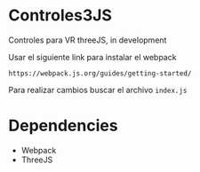# Controles3JS
Controles para VR threeJS, in development 

Usar el siguiente link para instalar el webpack
 ```
 https://webpack.js.org/guides/getting-started/ 
 ```
 
 Para realizar cambios buscar el archivo  `index.js` 
 
 # Dependencies
 
  - Webpack
  - ThreeJS
 
 
